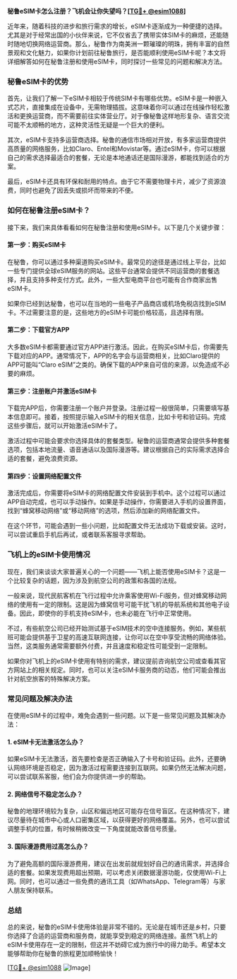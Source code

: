 **秘鲁eSIM卡怎么注册？飞机会让你失望吗？[[TG💪+ @esim1088](https://t.me/s/esim1088)]**

近年来，随着科技的进步和旅行需求的增长，eSIM卡逐渐成为一种便捷的选择。尤其是对于经常出国的小伙伴来说，它不仅省去了携带实体SIM卡的麻烦，还能随时随地切换网络运营商。那么，秘鲁作为南美洲一颗璀璨的明珠，拥有丰富的自然景观和文化魅力，如果你计划前往秘鲁旅行，是否能顺利使用eSIM卡呢？本文将详细解答如何在秘鲁注册和使用eSIM卡，同时探讨一些常见的问题和解决方法。

### 秘鲁eSIM卡的优势

首先，让我们了解一下eSIM卡相较于传统SIM卡有哪些优势。eSIM卡是一种嵌入式芯片，直接集成在设备中，无需物理插拔。这意味着你可以通过在线操作轻松激活和更换运营商，而不需要前往实体营业厅。对于像秘鲁这样地形复杂、语言交流可能不太顺畅的地方，这种灵活性无疑是一个巨大的便利。

其次，eSIM卡支持多运营商选择。秘鲁的通信市场相对开放，有多家运营商提供高质量的网络服务，比如Claro、Entel和Movistar等。通过eSIM卡，你可以根据自己的需求选择最适合的套餐，无论是本地通话还是国际漫游，都能找到适合的方案。

最后，eSIM卡还具有环保和耐用的特点。由于它不需要物理卡片，减少了资源浪费，同时也避免了因丢失或损坏而带来的不便。

### 如何在秘鲁注册eSIM卡？

接下来，我们来具体看看如何在秘鲁注册和使用eSIM卡。以下是几个关键步骤：

#### 第一步：购买eSIM卡

在秘鲁，你可以通过多种渠道购买eSIM卡。最常见的途径是通过线上平台，比如一些专门提供全球eSIM服务的网站。这些平台通常会提供不同运营商的套餐选择，并且支持多种支付方式。此外，一些大型电商平台也可能有合作商家出售eSIM卡。

如果你已经到达秘鲁，也可以在当地的一些电子产品商店或机场免税店找到eSIM卡。不过需要注意的是，这些地方的eSIM卡可能价格较高，且选择有限。

#### 第二步：下载官方APP

大多数eSIM卡都需要通过官方APP进行激活。因此，在购买eSIM卡后，你需要先下载对应的APP。通常情况下，APP的名字会与运营商相关，比如Claro提供的APP可能叫“Claro eSIM”之类的。确保下载的APP来自可信的来源，以免造成不必要的麻烦。

#### 第三步：注册账户并激活eSIM卡

下载完APP后，你需要注册一个账户并登录。注册过程一般很简单，只需要填写基本信息即可。接着，按照提示输入eSIM卡的相关信息，比如卡号和验证码。完成这些步骤后，就可以开始激活eSIM卡了。

激活过程中可能会要求你选择具体的套餐类型。秘鲁的运营商通常会提供多种套餐选项，包括本地流量、语音通话以及国际漫游等。建议根据自己的实际需求选择合适的套餐，避免浪费资源。

#### 第四步：设置网络配置文件

激活完成后，你需要将eSIM卡的网络配置文件安装到手机中。这个过程可以通过APP自动完成，也可以手动操作。如果是手动操作，你需要进入手机的设置界面，找到“蜂窝移动网络”或“移动网络”的选项，然后添加新的网络配置文件。

在这个环节，可能会遇到一些小问题，比如配置文件无法成功下载或安装。这时，可以尝试重启手机后再试，或者联系客服寻求帮助。

### 飞机上的eSIM卡使用情况

现在，我们来谈谈大家普遍关心的一个问题——飞机上能否使用eSIM卡？这是一个比较复杂的话题，因为涉及到航空公司的政策和各国的法规。

一般来说，现代民航客机在飞行过程中允许乘客使用Wi-Fi服务，但对蜂窝移动网络的使用有一定的限制。这是因为蜂窝信号可能干扰飞机的导航系统和其他电子设备。因此，即使你的手机支持eSIM卡，也未必能在飞行中正常使用。

不过，有些航空公司已经开始测试基于eSIM技术的空中连接服务。例如，某些航班可能会提供基于卫星的高速互联网连接，让你可以在空中享受流畅的网络体验。当然，这类服务通常需要额外付费，并且速度和稳定性可能受到一定限制。

如果你对飞机上的eSIM卡使用有特别的需求，建议提前咨询航空公司或查看其官方网站上的相关规定。同时，也可以关注eSIM卡服务商的动态，他们可能会推出针对航空旅客的特殊解决方案。

### 常见问题及解决办法

在使用eSIM卡的过程中，难免会遇到一些问题。以下是一些常见问题及其解决办法：

#### 1. eSIM卡无法激活怎么办？

如果eSIM卡无法激活，首先要检查是否正确输入了卡号和验证码。此外，还要确认网络环境是否稳定，因为激活过程需要连接到互联网。如果仍然无法解决问题，可以尝试联系客服，他们会为你提供进一步的帮助。

#### 2. 网络信号不稳定怎么办？

秘鲁的地理环境较为复杂，山区和偏远地区可能存在信号盲区。在这种情况下，建议尽量待在城市中心或人口密集区域，以获得更好的网络覆盖。另外，也可以尝试调整手机的位置，有时候稍微改变一下角度就能改善信号质量。

#### 3. 国际漫游费用过高怎么办？

为了避免高额的国际漫游费用，建议在出发前就规划好自己的通讯需求，并选择合适的套餐。如果发现费用超出预期，可以考虑关闭数据漫游功能，仅使用Wi-Fi上网。同时，也可以通过一些免费的通讯工具（如WhatsApp、Telegram等）与家人朋友保持联系。

### 总结

总的来说，秘鲁的eSIM卡使用体验是非常不错的。无论是在城市还是乡村，只要你选择了合适的运营商和服务商，就能享受到稳定的网络连接。虽然飞机上的eSIM卡使用存在一定的限制，但这并不妨碍它成为旅行中的得力助手。希望本文能够帮助你在秘鲁的旅程更加顺畅愉快！

[[TG💪+ @esim1088](https://t.me/s/esim1088) ![Image](https://i.postimg.cc/4NQfJmqS/Snipaste-2025-05-13-00-14-12.png)]